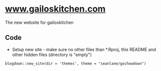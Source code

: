 # www.gailoskitchen.com
The new website for gailoskitchen

## Code

* Setup new site - make sure no other files than *.Rproj, this README and other hidden files (directory is "empty")

```blogdown::new_site(dir = 'themes', theme = "seanlane/gochowdown")```
